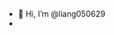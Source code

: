 - 👋 Hi, I’m @liang050629
-
<!---
liang050629/liang050629 is a ✨ special ✨ repository because its `README.md` (this file) appears on your GitHub profile.
You can click the Preview link to take a look at your changes.
--->
